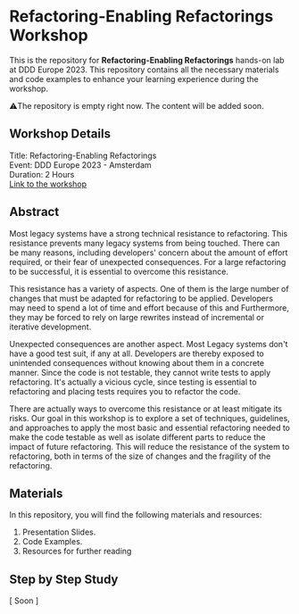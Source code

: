 # Refactoring-Enabling Refactorings  Workshop
This is the repository for **Refactoring-Enabling Refactorings** hands-on lab at DDD Europe 2023. This repository contains all the necessary materials and code examples to enhance your learning experience during the workshop.

⚠️The repository is empty right now. The content will be added soon.

## Workshop Details
Title: Refactoring-Enabling Refactorings  
Event: DDD Europe 2023 - Amsterdam  
Duration: 2 Hours  
[Link to the workshop](https://2023.dddeurope.com/program/refactoring-enabling-refactorings/)

## Abstract
Most legacy systems have a strong technical resistance to refactoring. This resistance prevents many legacy systems from being touched. There can be many reasons, including developers' concern about the amount of effort required, or their fear of unexpected consequences. For a large refactoring to be successful, it is essential to overcome this resistance.

This resistance has a variety of aspects. One of them is the large number of changes that must be adapted for refactoring to be applied. Developers may need to spend a lot of time and effort because of this and Furthermore, they may be forced to rely on large rewrites instead of incremental or iterative development.

Unexpected consequences are another aspect. Most Legacy systems don't have a good test suit, if any at all. Developers are thereby exposed to unintended consequences without knowing about them in a concrete manner. Since the code is not testable, they cannot write tests to apply refactoring. It's actually a vicious cycle, since testing is essential to refactoring and placing tests requires you to refactor the code.

There are actually ways to overcome this resistance or at least mitigate its risks. Our goal in this workshop is to explore a set of techniques, guidelines, and approaches to apply the most basic and essential refactoring needed to make the code testable as well as isolate different parts to reduce the impact of future refactoring. This will reduce the resistance of the system to refactoring, both in terms of the size of changes and the fragility of the refactoring.


## Materials

In this repository, you will find the following materials and resources:

1.  Presentation Slides.
2.  Code Examples.
3.  Resources for further reading

## Step by Step Study
[ Soon ]